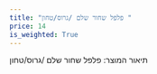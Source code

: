 ```yaml
---
title: "פלפל שחור שלם /גרוס/טחון "
price: 14
is_weighted: True
---
```


תיאור המוצר: פלפל שחור שלם /גרוס/טחון 
